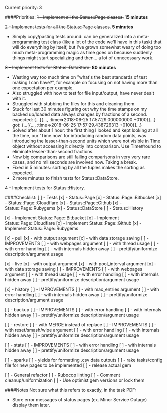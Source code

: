 Current priority: 3

####Priorities:
~~1 - Implement all the Status::Page classes.~~ **15 minutes**

~~2 - Implement tests for all the Status::Page classes.~~ **5 minutes**
  - Simply copy/pasting tests around: can be generalized into a
    meta-programming test class (like a lot of the code we'll have in this
    task) that will do everything by itself, but I've grown somewhat weary of
    doing too much meta-programming magic as time goes on because suddenly
    things might start specializing and then... a lot of unnecessary work.

~~3 - Implement tests for Status::DataStore.~~ **80 minutes**
  - Wasting way too much time on "what's the best standards of test making I can
    have?", for example on focusing on not having more than one expectation per
    example.
  - Also struggled with how to test for file input/output, have never
    dealt with it.
  - Struggled with stubbing the files for this and cleaning them.
  - Stuck for last 30 minutes figuring out why the time stamps on my backed
    up/loaded data always changes by fractions of a second.
    expected: {...[{..., :time=>2018-06-25 17:57:29.000000000 +0100}]...}
         got: {...[{..., :time=>2018-06-25 17:57:29.438726313 +0100}]...}
  - Solved after about 1 hour: the first thing I looked and kept looking at
    all the time, our 'Time.now' for introducing random data points, was
    introducing the lesser-than-second units which were not visible in Time
    object without accessing it directly into comparison. Use Time#round to
    eliminate lesser-than-second fractions.
  - Now big comparisons are still failing comparisons in very very rare cases,
    and no miliseconds are involved now. Taking a break.
  - Fixed in 5 minutes: sorting by all the tuples makes the sorting as expected.
  - 2 more minutes to finish tests for Status::DataStore.


4 - Implement tests for Status::History.

####Checklist:
[ ] - Tests
  [x] - Status::Page
    [x] - Status::Page::Bitbucket
    [x] - Status::Page::Cloudflare
    [x] - Status::Page::Github
    [x] - Status::Page::Rubygems
  [x] - Status::DataStore
  [ ] - Status::History

[x] - Implement Status::Page::Bitbucket
[x] - Implement Status::Page::Cloudflare
[x] - Implement Status::Page::Github
[x] - Implement Status::Page::Rubygems

[x] - pull
  [x] - with output argument
  [x] - with data storage saving
  [ ] - IMPROVEMENTS
    [ ] - with webpages argument
    [ ] - with thread usage
    [ ] - with error handling
    [ ] - with internals hidden away
    [ ] - prettify/uniformize description/argument usage

[x] - live
  [x] - with output argument
  [x] - with pool_interval argument
  [x] - with data storage saving
  [ ] - IMPROVEMENTS
    [ ] - with webpages argument
    [ ] - with thread usage
    [ ] - with error handling
    [ ] - with internals hidden away
    [ ] - prettify/uniformize description/argument usage

[x] - history
  [ ] - IMPROVEMENTS
    [ ] - with max_entries argument
    [ ] - with error handling
    [ ] - with internals hidden away
    [ ] - prettify/uniformize description/argument usage

[ ] - backup
  [ ] - IMPROVEMENTS
    [ ] - with error handling
    [ ] - with internals hidden away
    [ ] - prettify/uniformize description/argument usage

[ ] - restore
  [ ] - with MERGE instead of replace
  [ ] - IMPROVEMENTS
    [ ] - with reset/smash/wipe argument
    [ ] - with error handling
    [ ] - with internals hidden away
    [ ] - prettify/uniformize description/argument usage

[ ] - stats
  [ ] - IMPROVEMENTS
    [ ] - with error handling
    [ ] - with internals hidden away
    [ ] - prettify/uniformize description/argument usage

[ ] - sparks
  [ ] - yields for formatting .csv data outputs
  [ ] - rake tasks/config file for new pages to be implemented
  [ ] - release actual gem

[ ] - General refactor
  [ ] - Rubocop linting
  [ ] - Comment cleanup/uniformization
  [ ] - Use optimist gem versions or lock them

####Notes
Not sure what this refers to exactly, in the task PDF:
  - Store error messages of status pages (ex. Minor Service Outage) display them later.
